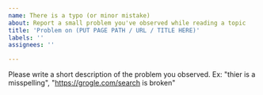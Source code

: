 ```yaml
---
name: There is a typo (or minor mistake)
about: Report a small problem you've observed while reading a topic
title: 'Problem on (PUT PAGE PATH / URL / TITLE HERE)'
labels: ''
assignees: ''

---
```


Please write a short description of the problem you observed. Ex: "thier is a misspelling", "https://grogle.com/search is broken"
